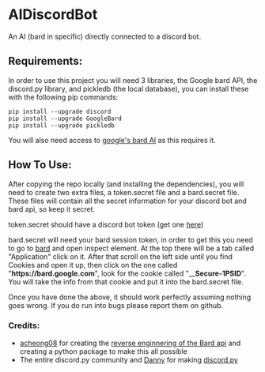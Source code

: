 # AIDiscordBot
An AI (bard in specific) directly connected to a discord bot.

## Requirements:
In order to use this project you will need 3 libraries, the Google bard API, the discord.py library, and pickledb (the local database), you can install these with the following pip commands:
```commandline
pip install --upgrade discord
pip install --upgrade GoogleBard
pip install --upgrade pickledb
```
You will also need access to [google's bard AI](https://bard.google.com/) as this requires it.

## How To Use:
After copying the repo locally (and installing the dependencies), you will need to create two extra files, a token.secret file and a bard.secret file.
These files will contain all the secret information for your discord bot and bard api, so keep it secret.

token.secret should have a discord bot token (get one [here](https://discord.com/developers/applications))

bard.secret will need your bard session token, in order to get this you need to go to [bard](https://bard.google.com) and open inspect element.
At the top there will be a tab called "Application" click on it. After that scroll on the left side until you find Cookies and open it up, then click on the one called "__ht<span>tps://</span>bard.google.com__", look for the cookie called "____Secure-1PSID__". You will take the info from that cookie and put it into the bard.secret file.


Once you have done the above, it should work perfectly assuming nothing goes wrong. If you do run into bugs please report them on github.

### Credits:
- [acheong08](https://github.com/acheong08/) for creating the [reverse enginnering of the Bard api](https://github.com/acheong08/Bard) and creating a python package to make this all possible
- The entire discord.py community and [Danny](https://github.com/Rapptz) for making [discord.py](https://github.com/Rapptz/discord.py)
